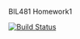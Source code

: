 BIL481 
Homework1

[![Build Status](https://travis-ci.org/yalgun/myDemoApp.svg?branch=master)](https://travis-ci.org/yalgun/myDemoApp)